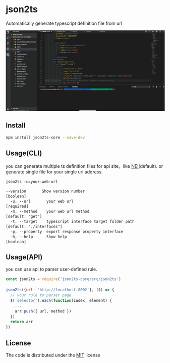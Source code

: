 # json2ts

Automatically generate typescript definition file from url

![](https://github.com/lq782655835/json2ts/blob/master/json2ts.gif)
## Install

``` bash
npm install json2ts-core --save-dev
```

## Usage(CLI)
you can generate multiple ts definition files for api site，like [NEI](https://nei.netease.com/)(default). or generate single file for your single url address.

```
json2ts -u=your-web-url
```

```
--version       Show version number                                   [boolean]
  -u, --url       your web url                                        [required]
  -m, --method    your web url method                           [default: "get"]
  -t, --target    typescript interface target folder path       [default: "./interfaces"]
  -p, --property  export response property interface
  -h, --help      Show help                                           [boolean]
```

## Usage(API)
you can use api to parser user-defined rule.
``` js
const json2ts = require('json2ts-core/src/json2ts')

json2ts({url: 'http://localhost:8002'}, ($) => {
  // your rule to parser page
  $('selector').each(function(index, element) {
    ...
    arr.push({ url, method })
  })
  return arr
})
```

## License

The code is distributed under the [MIT](http://opensource.org/licenses/MIT) license